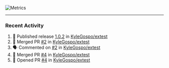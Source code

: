 ![Metrics](https://metrics.lecoq.io/KyleGospo?template=classic&base=header%2C%20activity%2C%20community%2C%20repositories%2C%20metadata&base.indepth=false&base.hireable=false&base.skip=false&config.timezone=America%2FLos_Angeles)

---
### Recent Activity
<!--START_SECTION:activity-->
1. 🚀 Published release [1.0.2](https://github.com/KyleGospo/extest/releases/tag/1.0.2) in [KyleGospo/extest](https://github.com/KyleGospo/extest)
2. 🎉 Merged PR [#2](https://github.com/KyleGospo/extest/pull/2) in [KyleGospo/extest](https://github.com/KyleGospo/extest)
3. 🗣 Commented on [#2](https://github.com/KyleGospo/extest/pull/2#issuecomment-1848229322) in [KyleGospo/extest](https://github.com/KyleGospo/extest)
4. 🎉 Merged PR [#4](https://github.com/KyleGospo/extest/pull/4) in [KyleGospo/extest](https://github.com/KyleGospo/extest)
5. 💪 Opened PR [#4](https://github.com/KyleGospo/extest/pull/4) in [KyleGospo/extest](https://github.com/KyleGospo/extest)
<!--END_SECTION:activity-->
